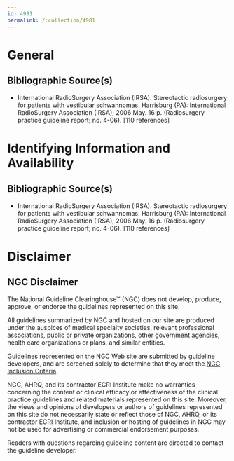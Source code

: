 ```yaml
---
id: 4981
permalink: /:collection/4981
---
```


# General

## Bibliographic Source(s)

- International RadioSurgery Association (IRSA). Stereotactic radiosurgery for patients with vestibular schwannomas. Harrisburg (PA): International RadioSurgery Association (IRSA); 2006 May. 16 p. (Radiosurgery practice guideline report; no. 4-06). [110 references]

# Identifying Information and Availability

## Bibliographic Source(s)

- International RadioSurgery Association (IRSA). Stereotactic radiosurgery for patients with vestibular schwannomas. Harrisburg (PA): International RadioSurgery Association (IRSA); 2006 May. 16 p. (Radiosurgery practice guideline report; no. 4-06). [110 references]

# Disclaimer

## NGC Disclaimer

The National Guideline Clearinghouse™ (NGC) does not develop, produce, approve, or endorse the guidelines represented on this site.

All guidelines summarized by NGC and hosted on our site are produced under the auspices of medical specialty societies, relevant professional associations, public or private organizations, other government agencies, health care organizations or plans, and similar entities.

Guidelines represented on the NGC Web site are submitted by guideline developers, and are screened solely to determine that they meet the [NGC Inclusion Criteria](/help-and-about/summaries/inclusion-criteria).

NGC, AHRQ, and its contractor ECRI Institute make no warranties concerning the content or clinical efficacy or effectiveness of the clinical practice guidelines and related materials represented on this site. Moreover, the views and opinions of developers or authors of guidelines represented on this site do not necessarily state or reflect those of NGC, AHRQ, or its contractor ECRI Institute, and inclusion or hosting of guidelines in NGC may not be used for advertising or commercial endorsement purposes.

Readers with questions regarding guideline content are directed to contact the guideline developer.


